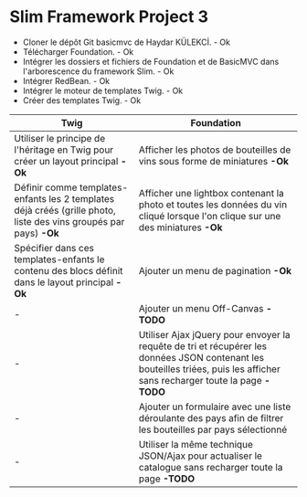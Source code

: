 # Slim Framework Project 3

* Cloner le dépôt Git basicmvc de Haydar KÜLEKCİ. - Ok
* Télécharger Foundation. - Ok
* Intégrer les dossiers et fichiers de Foundation et de BasicMVC dans l'arborescence du framework Slim. - Ok
* Intégrer RedBean. - Ok
* Intégrer le moteur de templates Twig. - Ok
* Créer des templates Twig. - Ok

| Twig | Foundation |
| --- | --- |
| Utiliser le principe de l'héritage en Twig pour créer un layout principal **-Ok** | Afficher les photos de bouteilles de vins sous forme de miniatures **-Ok** |
| Définir comme templates-enfants les 2 templates déjà créés (grille photo, liste des vins groupés par pays) **-Ok** | Afficher une lightbox contenant la photo et toutes les données du vin cliqué lorsque l'on clique sur une des miniatures **-Ok** |
| Spécifier dans ces templates-enfants le contenu des blocs définit dans le layout principal **-Ok** | Ajouter un menu de pagination **-Ok** |
|  - | Ajouter un menu Off-Canvas  **-TODO**  |
|  - | Utiliser Ajax jQuery pour envoyer la requête de tri et récupérer les données JSON contenant les bouteilles triées, puis les afficher sans recharger toute la page  **-TODO**  |
|  - | Ajouter un formulaire avec une liste déroulante des pays afin de filtrer les bouteilles par pays sélectionné |
| - | Utiliser la même technique JSON/Ajax pour actualiser le catalogue sans recharger toute la page  **-TODO**  |